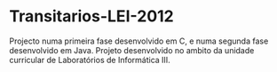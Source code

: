 Transitarios-LEI-2012
=====================

Projecto numa primeira fase desenvolvido em C, e numa segunda fase desenvolvido em Java. Projeto desenvolvido no ambito da unidade curricular de Laboratórios de Informática III.
